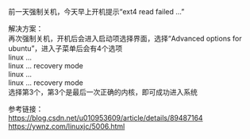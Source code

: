前一天强制关机，今天早上开机提示“ext4 read failed ...”

解决方案：  
再次强制关机，开机后会进入启动项选择界面，选择“Advanced options for ubuntu”，进入子菜单后会有4个选项  
linux ...  
linux ... recovery mode  
linux ...  
linux ... recovery mode  
选择第3个，第3个是最后一次正确的内核，即可成功进入系统

参考链接：  
https://blog.csdn.net/u010953609/article/details/89487164  
https://ywnz.com/linuxjc/5006.html
